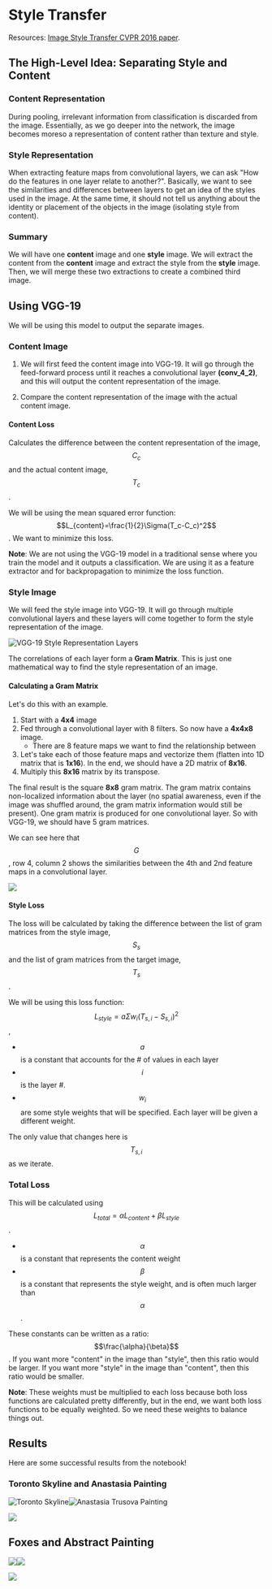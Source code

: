 # Style Transfer

Resources: [Image Style Transfer CVPR 2016 paper](https://www.cv-foundation.org/openaccess/content_cvpr_2016/papers/Gatys_Image_Style_Transfer_CVPR_2016_paper.pdf).

## The High-Level Idea: Separating Style and Content

### Content Representation

During pooling, irrelevant information from classification is discarded from the image. Essentially, as we go deeper into the network, the image becomes moreso a representation of content rather than texture and style.

### Style Representation

When extracting feature maps from convolutional layers, we can ask "How do the features in one layer relate to another?". Basically, we want to see the similarities and differences between layers to get an idea of the styles used in the image. At the same time, it should not tell us anything about the identity or placement of the objects in the image (isolating style from content).

### Summary

We will have one **content** image and one **style** image. We will extract the content from the **content** image and extract the style from the **style** image. Then, we will merge these two extractions to create a combined third image.

## Using VGG-19

We will be using this model to output the separate images.

### Content Image

1. We will first feed the content image into VGG-19. It will go through the feed-forward process until it reaches a convolutional layer **(conv_4_2)**, and this will output the content representation of the image.

2. Compare the content representation of the image with the actual content image.

#### Content Loss

Calculates the difference between the content representation of the image, $$C_c$$ and the actual content image, $$T_c$$.

We will be using the mean squared error function: $$L_{content}=\frac{1}{2}\Sigma(T_c-C_c)^2$$. We want to minimize this loss.

**Note**: We are not using the VGG-19 model in a traditional sense where you train the model and it outputs a classification. We are using it as a feature extractor and for backpropagation to minimize the loss function.

### Style Image

We will feed the style image into VGG-19. It will go through multiple convolutional layers and these layers will come together to form the style representation of the image.

![VGG-19 Style Representation Layers](vgg-19-style.png)

The correlations of each layer form a **Gram Matrix**. This is just one mathematical way to find the style representation of an image.

#### Calculating a Gram Matrix

Let's do this with an example.

1. Start with a **4x4** image
2. Fed through a convolutional layer with 8 filters. So now have a **4x4x8** image.
   - There are 8 feature maps we want to find the relationship between
3. Let's take each of those feature maps and vectorize them (flatten into 1D matrix that is **1x16**). In the end, we should have a 2D matrix of **8x16**.
4. Multiply this **8x16** matrix by its transpose.

The final result is the square **8x8** gram matrix. The gram matrix contains non-localized information about the layer (no spatial awareness, even if the image was shuffled around, the gram matrix information would still be present). One gram matrix is produced for one convolutional layer. So with VGG-19, we should have 5 gram matrices.

We can see here that $$G$$, row 4, column 2 shows the similarities between the 4th and 2nd feature maps in a convolutional layer. 

![](gram-matrix.png)

#### Style Loss

The loss will be calculated by taking the difference between the list of gram matrices from the style image, $$S_s$$ and the list of gram matrices from the target image, $$T_s$$.

We will be using this loss function: $$L_{style} = a\Sigma w_i(T_{s,i}-S_{s,i})^2$$, 

- $$a$$ is a constant that accounts for the # of values in each layer
- $$i$$ is the layer #.
- $$w_i$$ are some style weights that will be specified. Each layer will be given a different weight.

The only value that changes here is $$T_{s,i}$$ as we iterate.

### Total Loss

This will be calculated using $$L_{total} = \alpha L_{content}+\beta L_{style}$$.

- $$\alpha$$ is a constant that represents the content weight
- $$\beta$$ is a constant that represents the style weight, and is often much larger than $$\alpha$$.

These constants can be written as a ratio: $$\frac{\alpha}{\beta}$$. If you want more "content" in the image than "style", then this ratio would be larger. If you want more "style" in the image than "content", then this ratio would be smaller.

**Note**: These weights must be multiplied to each loss because both loss functions are calculated pretty differently, but in the end, we want both loss functions to be equally weighted. So we need these weights to balance things out.

## Results

Here are some successful results from the notebook!

### Toronto Skyline and Anastasia Painting

![Toronto Skyline](skyline.jpg)![Anastasia Trusova Painting](anatastasia-trusova-paintings-3.jpg)

![](skyline-style.png)

## Foxes and Abstract Painting

![](foxes.jpg)![](abstract.jpg)

![](foxes-style.png)

